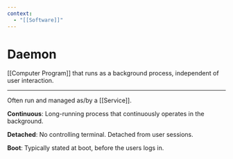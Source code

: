 ```yaml
---
context:
  - "[[Software]]"
---
```


# Daemon

[[Computer Program]] that runs as a background process, independent of user interaction.

---

Often run and managed as/by a [[Service]].

**Continuous**: Long-running process that continuously operates in the background.

**Detached**: No controlling terminal. Detached from user sessions.

**Boot**: Typically stated at boot, before the users logs in.
